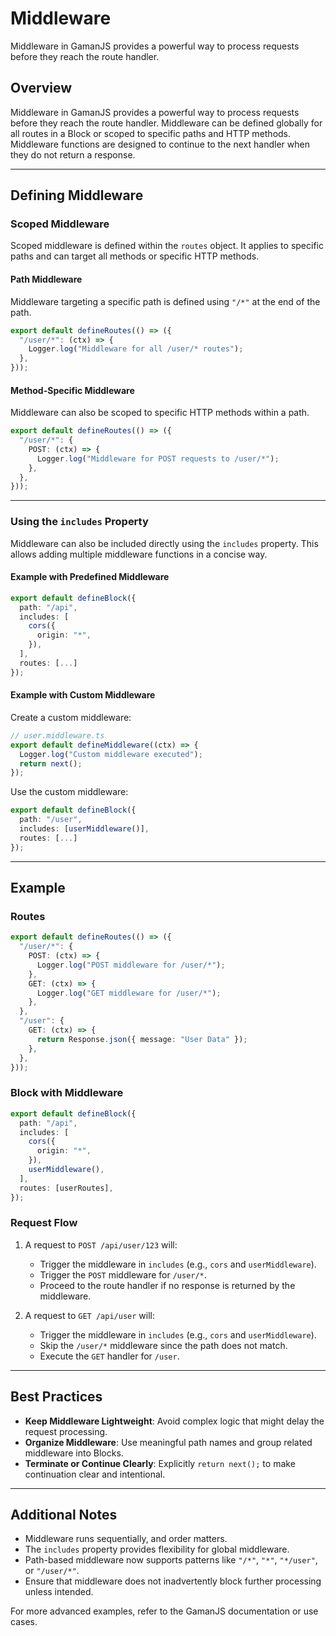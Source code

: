 # Middleware

Middleware in GamanJS provides a powerful way to process requests before they reach the route handler.

## Overview

Middleware in GamanJS provides a powerful way to process requests before they reach the route handler. Middleware can be defined globally for all routes in a Block or scoped to specific paths and HTTP methods. Middleware functions are designed to continue to the next handler when they do not return a response.

---

## Defining Middleware

### Scoped Middleware

Scoped middleware is defined within the `routes` object. It applies to specific paths and can target all methods or specific HTTP methods.

#### Path Middleware

Middleware targeting a specific path is defined using `"/*"` at the end of the path.

```ts
export default defineRoutes(() => ({
  "/user/*": (ctx) => {
    Logger.log("Middleware for all /user/* routes");
  },
}));
```

#### Method-Specific Middleware

Middleware can also be scoped to specific HTTP methods within a path.

```ts
export default defineRoutes(() => ({
  "/user/*": {
    POST: (ctx) => {
      Logger.log("Middleware for POST requests to /user/*");
    },
  },
}));
```

---

### Using the `includes` Property

Middleware can also be included directly using the `includes` property. This allows adding multiple middleware functions in a concise way.

#### Example with Predefined Middleware

```ts
export default defineBlock({
  path: "/api",
  includes: [
    cors({
      origin: "*",
    }),
  ],
  routes: [...]
});
```

#### Example with Custom Middleware

Create a custom middleware:

```ts
// user.middleware.ts
export default defineMiddleware((ctx) => {
  Logger.log("Custom middleware executed");
  return next();
});
```

Use the custom middleware:

```ts
export default defineBlock({
  path: "/user",
  includes: [userMiddleware()],
  routes: [...]
});
```

---

## Example

### Routes

```ts
export default defineRoutes(() => ({
  "/user/*": {
    POST: (ctx) => {
      Logger.log("POST middleware for /user/*");
    },
    GET: (ctx) => {
      Logger.log("GET middleware for /user/*");
    },
  },
  "/user": {
    GET: (ctx) => {
      return Response.json({ message: "User Data" });
    },
  },
}));
```

### Block with Middleware

```ts
export default defineBlock({
  path: "/api",
  includes: [
    cors({
      origin: "*",
    }),
    userMiddleware(),
  ],
  routes: [userRoutes],
});
```

### Request Flow

1. A request to `POST /api/user/123` will:

   - Trigger the middleware in `includes` (e.g., `cors` and `userMiddleware`).
   - Trigger the `POST` middleware for `/user/*`.
   - Proceed to the route handler if no response is returned by the middleware.

2. A request to `GET /api/user` will:
   - Trigger the middleware in `includes` (e.g., `cors` and `userMiddleware`).
   - Skip the `/user/*` middleware since the path does not match.
   - Execute the `GET` handler for `/user`.

---

## Best Practices

- **Keep Middleware Lightweight**: Avoid complex logic that might delay the request processing.
- **Organize Middleware**: Use meaningful path names and group related middleware into Blocks.
- **Terminate or Continue Clearly**: Explicitly `return next();` to make continuation clear and intentional.

---

## Additional Notes

- Middleware runs sequentially, and order matters.
- The `includes` property provides flexibility for global middleware.
- Path-based middleware now supports patterns like `"/*"`, `"*"`, `"*/user"`, or `"/user/*"`.
- Ensure that middleware does not inadvertently block further processing unless intended.

For more advanced examples, refer to the GamanJS documentation or use cases.
